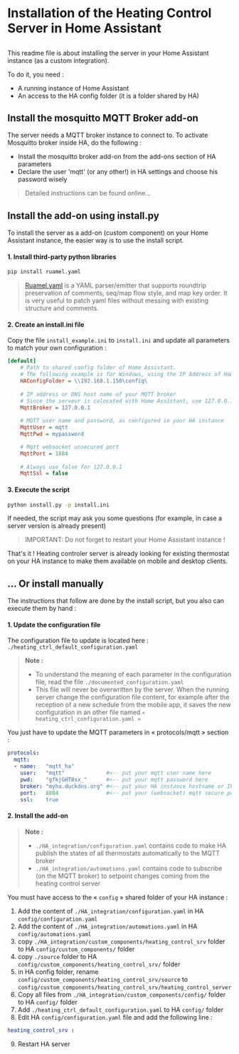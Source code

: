 # Installation of the Heating Control Server in Home Assistant

##

This readme file is about installing the server in your Home Assistant instance (as a custom integration).

To do it, you need :
- A running instance of Home Assistant
- An access to the HA config folder (it is a folder shared by HA)

## Install the mosquitto MQTT Broker add-on
The server needs a MQTT broker instance to connect to. To activate Mosquitto broker inside HA, do the following :
- Install the mosquitto broker add-on from the add-ons section of HA parameters
- Declare the user 'mqtt' (or any other!) in HA settings and choose his password wisely
> Detailed instructions can be found online...

## Install the add-on using install.py
To install the server as a add-on (custom component) on your Home Assistant instance, the easier way is to use the install script.

#### 1. Install third-party python libraries
```sh
pip install ruamel.yaml
```
> [Ruamel.yaml] is a YAML parser/emitter that supports roundtrip preservation of comments, seq/map flow style, and map key order. It is very useful to patch yaml files without messing with existing structure and comments.

#### 2. Create an install.ini file
Copy the file `install_example.ini` to `install.ini` and update all parameters to match your own configuration :
```ini
[default]
    # Path to shared config folder of Home Assistant.
    # The following example is for Windows, using the IP Address of Home Assistant
    HAConfigFolder = \\192.168.1.150\config\
    
    # IP address or DNS host name of your MQTT broker
    # Since the serveur is colocated with Home Assistant, use 127.0.0.1
    MqttBroker = 127.0.0.1
    
    # MQTT user name and password, as configured in your HA instance
    MqttUser = mqtt
    MqttPwd = mypassword

    # Mqtt websocket unsecured port
    MqttPort = 1884
    
    # Always use false for 127.0.0.1
    MqttSsl = false
```

#### 3. Execute the script
```sh
python install.py -p install.ini
```
If needed, the script may ask you some questions (for example, in case a server version is already present)

> IMPORTANT: Do not forget to restart your Home Assistant instance !

That's it ! Heating controler server is already looking for existing thermostat on your HA instance to make them available on mobile and desktop clients.


## ... Or install manually
The instructions that follow are done by the install script, but you also can execute them by hand :
#### 1. Update the configuration file
The configuration file to update is located here : `./heating_ctrl_default_configuration.yaml`

> **Note :**
> - To understand the meaning of each parameter in the configuration file, read the file `./documented_configuration.yaml`
> - This file will never be overwritten by the server. When the running server change the configuration file content, for example after the reception of a new schedule from the mobile app, it saves the new configuration in an other file named `« heating_ctrl_configuration.yaml »`

You just have to update the MQTT parameters in « protocols/mqtt » section :
  ```yaml
  protocols:
    mqtt:
    - name:   "mqtt_ha"
      user:   "mqtt"             #<-- put your mqtt user name here
      pwd:    "gfkjGHT8sx_"      #<-- put your mqtt password here
      broker: "myha.duckdns.org" #<-- put your HA instance hostname or IP address here
      port:   8884               #<-- put your (websocket) mqtt secure port here
      ssl:    true
  ```

#### 2. Install the add-on
> **Note :**
> - `./HA_integration/configuration.yaml` contains code to make HA publish the states of all thermostats automatically to the MQTT broker
> - `./HA_integration/automations.yaml` contains code to subscribe (on the MQTT broker) to setpoint changes coming from the heating control server

You must have access to the « `config` » shared folder of your HA instance :
1. Add the content of `./HA_integration/configuration.yaml` in HA `config/configuration.yaml`
2. Add the content of `./HA_integration/automations.yaml` in HA `config/automations.yaml`
3. copy `./HA_integration/custom_components/heating_control_srv` folder to HA `config/custom_components/` folder
4. copy `./source` folder to HA `config/custom_components/heating_control_srv/` folder
5. in HA config folder, rename `config/custom_components/heating_control_srv/source` to `config/custom_components/heating_control_srv/heating_control_server`
6. Copy all files from `./HA_integration/custom_components/config/` folder to HA `config/` folder
7. Add `./heating_ctrl_default_configuration.yaml` to HA `config/` folder
8. Edit HA `config/configuration.yaml` file and add the following line :
```yaml
heating_control_srv :
```
9. Restart HA server


[//]: # (These are reference links used in the body of this note and get stripped out when the markdown processor does its job. There is no need to format nicely because it shouldn't be seen. Thanks SO - http://stackoverflow.com/questions/4823468/store-comments-in-markdown-syntax)

  [ruamel.yaml]: <https://pypi.org/project/ruamel.yaml/>
  